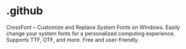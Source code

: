 # .github
CrossFont – Customize and Replace System Fonts on Windows. Easily change your system fonts for a personalized computing experience. Supports TTF, OTF, and more. Free and user-friendly.

